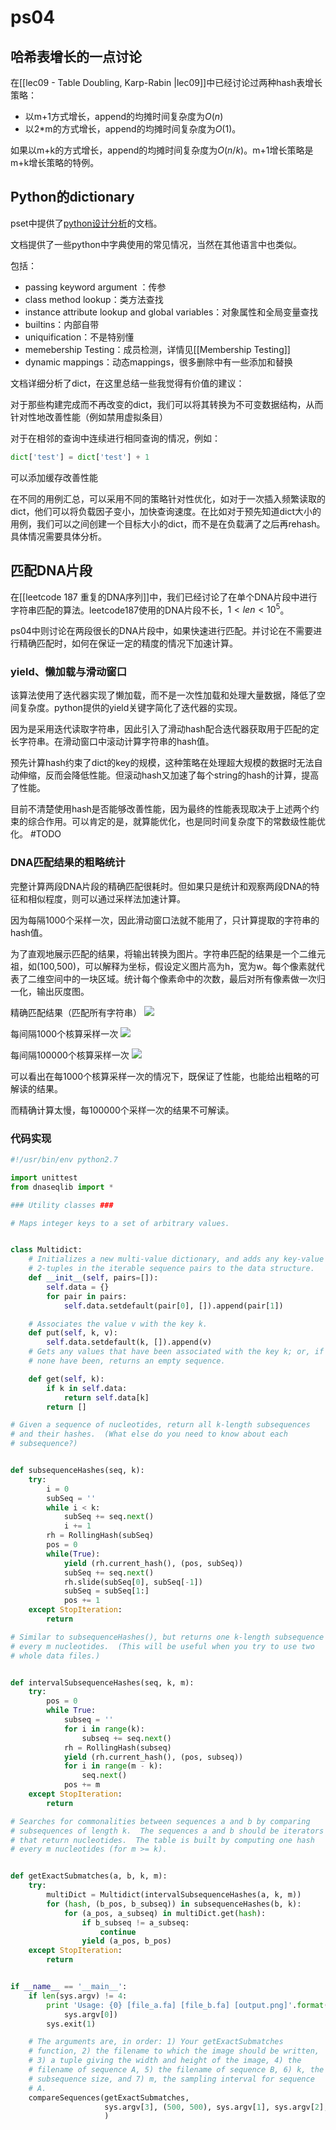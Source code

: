 # ps04
## 哈希表增长的一点讨论
在[[lec09 - Table Doubling, Karp-Rabin |lec09]]中已经讨论过两种hash表增长策略：
- 以m+1方式增长，append的均摊时间复杂度为$O(n)$
- 以2\*m的方式增长，append的均摊时间复杂度为$O(1)$。

如果以m+k的方式增长，append的均摊时间复杂度为$O(n/k)$。m+1增长策略是m+k增长策略的特例。
## Python的dictionary
pset中提供了[python设计分析](http://svn.python.org/projects/python/trunk/Objects/dictnotes.txt)的文档。

文档提供了一些python中字典使用的常见情况，当然在其他语言中也类似。

包括：
- passing keyword argument ：传参
- class method lookup：类方法查找
- instance attribute lookup and global variables：对象属性和全局变量查找
- builtins：内部自带
- uniquification：不是特别懂
- memebership Testing：成员检测，详情见[[Membership Testing]]
- dynamic mappings：动态mappings，很多删除中有一些添加和替换

文档详细分析了dict，在这里总结一些我觉得有价值的建议：

对于那些构建完成而不再改变的dict，我们可以将其转换为不可变数据结构，从而针对性地改善性能（例如禁用虚拟条目）

对于在相邻的查询中连续进行相同查询的情况，例如：
```python
dict['test'] = dict['test'] + 1
```
可以添加缓存改善性能

在不同的用例汇总，可以采用不同的策略针对性优化，如对于一次插入频繁读取的dict，他们可以将负载因子变小，加快查询速度。在比如对于预先知道dict大小的用例，我们可以之间创建一个目标大小的dict，而不是在负载满了之后再rehash。具体情况需要具体分析。

## 匹配DNA片段
在[[leetcode 187 重复的DNA序列]]中，我们已经讨论了在单个DNA片段中进行字符串匹配的算法。leetcode187使用的DNA片段不长，$1<len<10^5$。

ps04中则讨论在两段很长的DNA片段中，如果快速进行匹配。并讨论在不需要进行精确匹配时，如何在保证一定的精度的情况下加速计算。

### yield、懒加载与滑动窗口
该算法使用了迭代器实现了懒加载，而不是一次性加载和处理大量数据，降低了空间复杂度。python提供的yield关键字简化了迭代器的实现。

因为是采用迭代读取字符串，因此引入了滑动hash配合迭代器获取用于匹配的定长字符串。在滑动窗口中滚动计算字符串的hash值。

预先计算hash约束了dict的key的规模，这种策略在处理超大规模的数据时无法自动伸缩，反而会降低性能。但滚动hash又加速了每个string的hash的计算，提高了性能。

目前不清楚使用hash是否能够改善性能，因为最终的性能表现取决于上述两个约束的综合作用。可以肯定的是，就算能优化，也是同时间复杂度下的常数级性能优化。 #TODO

### DNA匹配结果的粗略统计
完整计算两段DNA片段的精确匹配很耗时。但如果只是统计和观察两段DNA的特征和相似程度，则可以通过采样法加速计算。

因为每隔1000个采样一次，因此滑动窗口法就不能用了，只计算提取的字符串的hash值。

为了直观地展示匹配的结果，将输出转换为图片。字符串匹配的结果是一个二维元祖，如(100,500)，可以解释为坐标，假设定义图片高为h，宽为w。每个像素就代表了二维空间中的一块区域。统计每个像素命中的次数，最后对所有像素做一次归一化，输出灰度图。

精确匹配结果（匹配所有字符串）
![](https://gitee.com/skytreedelivery/cloudimage/raw/master/img/output-1_final.png)

每间隔1000个核算采样一次
![](https://gitee.com/skytreedelivery/cloudimage/raw/master/img/output2_8_1000.png)

每间隔100000个核算采样一次
![](https://gitee.com/skytreedelivery/cloudimage/raw/master/img/output4_8_100000.png)

可以看出在每1000个核算采样一次的情况下，既保证了性能，也能给出粗略的可解读的结果。

而精确计算太慢，每100000个采样一次的结果不可解读。

### 代码实现

```python
#!/usr/bin/env python2.7

import unittest
from dnaseqlib import *

### Utility classes ###

# Maps integer keys to a set of arbitrary values.


class Multidict:
    # Initializes a new multi-value dictionary, and adds any key-value
    # 2-tuples in the iterable sequence pairs to the data structure.
    def __init__(self, pairs=[]):
        self.data = {}
        for pair in pairs:
            self.data.setdefault(pair[0], []).append(pair[1])

    # Associates the value v with the key k.
    def put(self, k, v):
        self.data.setdefault(k, []).append(v)
    # Gets any values that have been associated with the key k; or, if
    # none have been, returns an empty sequence.

    def get(self, k):
        if k in self.data:
            return self.data[k]
        return []

# Given a sequence of nucleotides, return all k-length subsequences
# and their hashes.  (What else do you need to know about each
# subsequence?)


def subsequenceHashes(seq, k):
    try:
        i = 0
        subSeq = ''
        while i < k:
            subSeq += seq.next()
            i += 1
        rh = RollingHash(subSeq)
        pos = 0
        while(True):
            yield (rh.current_hash(), (pos, subSeq))
            subSeq += seq.next()
            rh.slide(subSeq[0], subSeq[-1])
            subSeq = subSeq[1:]
            pos += 1
    except StopIteration:
        return

# Similar to subsequenceHashes(), but returns one k-length subsequence
# every m nucleotides.  (This will be useful when you try to use two
# whole data files.)


def intervalSubsequenceHashes(seq, k, m):
    try:
        pos = 0
        while True:
            subseq = ''
            for i in range(k):
                subseq += seq.next()
            rh = RollingHash(subseq)
            yield (rh.current_hash(), (pos, subseq))
            for i in range(m - k):
                seq.next()
            pos += m
    except StopIteration:
        return

# Searches for commonalities between sequences a and b by comparing
# subsequences of length k.  The sequences a and b should be iterators
# that return nucleotides.  The table is built by computing one hash
# every m nucleotides (for m >= k).


def getExactSubmatches(a, b, k, m):
    try:
        multiDict = Multidict(intervalSubsequenceHashes(a, k, m))
        for (hash, (b_pos, b_subseq)) in subsequenceHashes(b, k):
            for (a_pos, a_subseq) in multiDict.get(hash):
                if b_subseq != a_subseq:
                    continue
                yield (a_pos, b_pos)
    except StopIteration:
        return


if __name__ == '__main__':
    if len(sys.argv) != 4:
        print 'Usage: {0} [file_a.fa] [file_b.fa] [output.png]'.format(
            sys.argv[0])
        sys.exit(1)

    # The arguments are, in order: 1) Your getExactSubmatches
    # function, 2) the filename to which the image should be written,
    # 3) a tuple giving the width and height of the image, 4) the
    # filename of sequence A, 5) the filename of sequence B, 6) k, the
    # subsequence size, and 7) m, the sampling interval for sequence
    # A.
    compareSequences(getExactSubmatches,
                     sys.argv[3], (500, 500), sys.argv[1], sys.argv[2], 8, 1000
                     )
```

